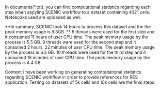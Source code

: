 In documents(*.txt), you can find computational statistics regarding each step when appyling SCENIC workflow to a dataset containing 4021 cells. Notebooks used are uploaded as well.

**In summary, SCENIC took 14 hours to process this dataset and the the peak memory usage is 6.3GB.
**
8 threads were used for the first step and it consumed 11 hours of user CPU time. The peak memory usage by the process is 5.5 GB.
9 threads were used for the second step and it consumed 2 hours, 22 minutes of user CPU time. The peak memory usage by the process is 6.3 GB.
10 threads were used for the third step and it consumed 18 minutes of user CPU time. The peak memory usage by the process is 4.4 GB.

Context: I have been working on generating computational statistics regarding SCENIC workflow in order to provide references for RES application. Testing on datasets of 5k cells and 10k cells are the final steps.

